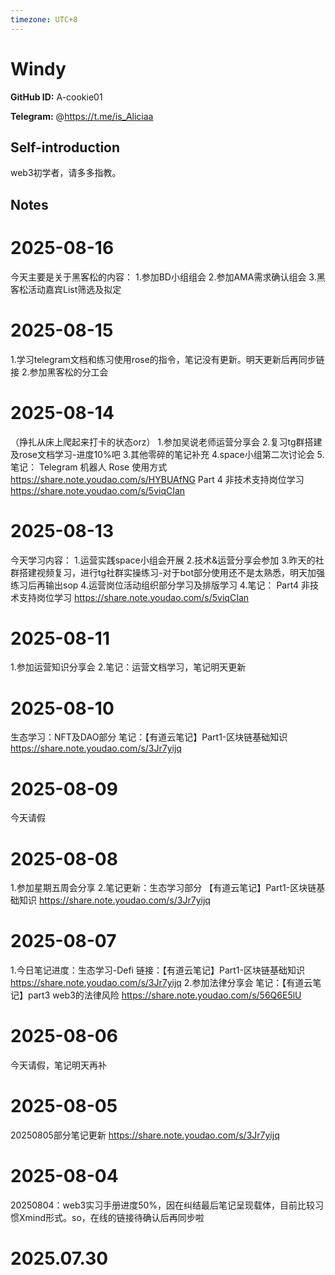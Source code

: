 ```yaml
---
timezone: UTC+8
---
```


# Windy

**GitHub ID:** A-cookie01

**Telegram:** @https://t.me/is_Aliciaa

## Self-introduction

web3初学者，请多多指教。

## Notes

<!-- Content_START -->
# 2025-08-16

今天主要是关于黑客松的内容：
1.参加BD小组组会
2.参加AMA需求确认组会
3.黑客松活动嘉宾List筛选及拟定

# 2025-08-15

1.学习telegram文档和练习使用rose的指令，笔记没有更新。明天更新后再同步链接
2.参加黑客松的分工会

# 2025-08-14

（挣扎从床上爬起来打卡的状态orz）
1.参加吴说老师运营分享会
2.复习tg群搭建及rose文档学习-进度10%吧
3.其他零碎的笔记补充
4.space小组第二次讨论会
5.笔记：
Telegram 机器人 Rose 使用方式
https://share.note.youdao.com/s/HYBUAfNG
Part 4 非技术支持岗位学习
https://share.note.youdao.com/s/5viqCIan

# 2025-08-13

今天学习内容：
1.运营实践space小组会开展
2.技术&运营分享会参加
3.昨天的社群搭建视频复习，进行tg社群实操练习-对于bot部分使用还不是太熟悉，明天加强练习后再输出sop
4.运营岗位活动组织部分学习及排版学习
4.笔记：
Part4 非技术支持岗位学习
https://share.note.youdao.com/s/5viqCIan

# 2025-08-11

1.参加运营知识分享会
2.笔记：运营文档学习，笔记明天更新

# 2025-08-10

生态学习：NFT及DAO部分
笔记：【有道云笔记】Part1-区块链基础知识
https://share.note.youdao.com/s/3Jr7yijq

# 2025-08-09

今天请假

# 2025-08-08

1.参加星期五周会分享
2.笔记更新：生态学习部分
【有道云笔记】Part1-区块链基础知识
https://share.note.youdao.com/s/3Jr7yijq

# 2025-08-07

1.今日笔记进度：生态学习-Defi
链接：【有道云笔记】Part1-区块链基础知识
https://share.note.youdao.com/s/3Jr7yijq
2.参加法律分享会
笔记：【有道云笔记】part3 web3的法律风险
https://share.note.youdao.com/s/56Q6E5lU

# 2025-08-06

今天请假，笔记明天再补

# 2025-08-05

20250805部分笔记更新
https://share.note.youdao.com/s/3Jr7yijq

# 2025-08-04

20250804：web3实习手册进度50%，因在纠结最后笔记呈现载体，目前比较习惯Xmind形式。so，在线的链接待确认后再同步啦


# 2025.07.30


<!-- Content_END -->
